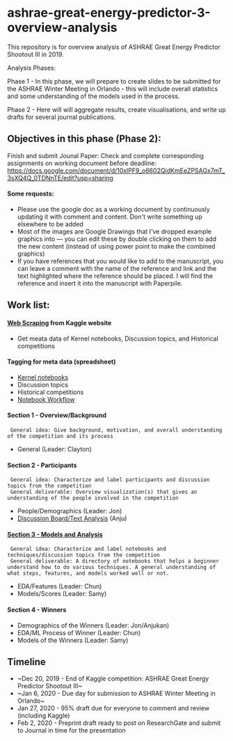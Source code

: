 # ashrae-great-energy-predictor-3-overview-analysis

This repository is for overview analysis of ASHRAE Great Energy Predictor Shootout III in 2019.

Analysis Phases:

Phase 1 - In this phase, we will prepare to create slides to be submitted for the ASHRAE Winter Meeting in Orlando - this will include overall statistics and some understanding of the models used in the process.

Phase 2 - Here will will aggregate results, create visualisations, and write up drafts for several journal publications.

## Objectives in this phase (Phase 2):
Finish and submit Jounal Paper: <The ASHRAE Great Energy Predictor III Kaggle Competition: Overview and Discussion of Results>
Check and complete corresponding assignments on working document before deadline:
https://docs.google.com/document/d/10xlPF9_o6602QidKmEeZPSAGx7mT_3sXQ4Q_0TDNnTE/edit?usp=sharing
#### Some requests:
* Please use the google doc as a working document by continuously updating it with comment and content. Don't write something up elsewhere to be added
* Most of the images are Google Drawings that I’ve dropped example graphics into — you can edit these by double clicking on them to add the new content (instead of using power point to make the combined graphics)
* If you have references that you would like to add to the manuscript, you can leave a comment with the name of the reference and link and the text highlighted where the reference should be placed. I will find the reference and insert it into the manuscript with Paperpile. 

## Work list:
#### [Web Scraping](WebScraping) from Kaggle website
   * Get meata data of Kernel notebooks, Discussion topics, and Historical competitions

#### Tagging for meta data (spreadsheet)
   * [Kernel notebooks](Section3/ASHRAE-Kaggle_notebooks_meta(Tagged).xlsx) 
   * Discussion topics
   * Historical competitions
   * [Notebook Workflow](https://docs.google.com/spreadsheets/d/1HZz-tM1TomXYz2Ux0dNXfU7sF4_yrnAEAXtLoLYUnMs/edit?usp=sharing)
   
#### Section 1 - Overview/Background
     General idea: Give background, motivation, and overall understanding of the competition and its process
   * General (Leader: Clayton)

#### Section 2 - Participants
     General idea: Characterize and label participants and discussion topics from the competition
     General deliverable: Overview visualization(s) that gives an understanding of the people involved in the competition 
   * People/Demographics (Leader: Jon)
   * [Discussion Board/Text Analysis](Section2/DiscussionAnalysis.ipynb) (Anju)

#### [Section 3 - Models and Analysis](Section3)
     General idea: Characterize and label notebooks and techniques/discussion topics from the competition
     General deliverable: A directory of notebooks that helps a beginner understand how to do various techniques. A general understanding of what steps, features, and models worked well or not.
   * EDA/Features (Leader: Chun)
   * Models/Scores (Leader: Samy)

#### Section 4 - Winners
   * Demographics of the Winners (Leader: Jon/Anjukan)
   * EDA/ML Process of Winner (Leader: Chun)
   * Models of the Winners (Leader: Samy)

## Timeline
- ~Dec 20, 2019 - End of Kaggle competition: ASHRAE Great Energy Predictor Shootout III~
- ~Jan 6, 2020 - Due day for submission to ASHRAE Winter Meeting in Orlando~
- Jan 27, 2020 - 95% draft due for everyone to comment and review (including Kaggle)
- Feb 2, 2020 - Preprint draft ready to post on ResearchGate and submit to Journal in time for the presentation
